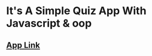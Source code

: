 # It's A Simple Quiz App With Javascript & oop

## [App Link](https://lobnamuhamed.github.io/Quize_App/)
